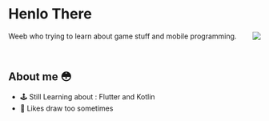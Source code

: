 # Henlo There 
Weeb who trying to learn about game stuff and mobile programming.
<img align='right' src="https://lanyard.cnrad.dev/api/302122399409766401">

&nbsp;
&nbsp;
&nbsp;
&nbsp;
&nbsp;

## About me 😳

- 🕹 Still Learning about : Flutter and Kotlin
- 🎨 Likes draw too sometimes

